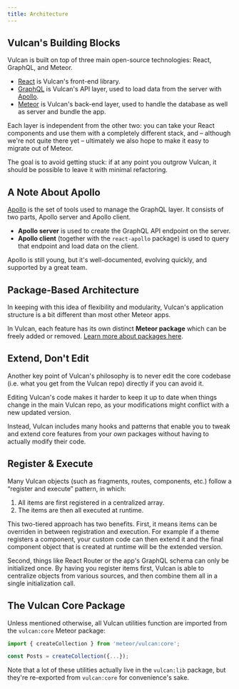 ```yaml
---
title: Architecture
---
```


## Vulcan's Building Blocks

Vulcan is built on top of three main open-source technologies: React, GraphQL, and Meteor. 

- [React](https://facebook.github.io/react/) is Vulcan's front-end library.
- [GraphQL](http://graphql.org) is Vulcan's API layer, used to load data from the server with [Apollo](http://apollostack.com). 
- [Meteor](http://meteor.com) is Vulcan's back-end layer, used to handle the database as well as server and bundle the app. 

Each layer is independent from the other two: you can take your React components and use them with a completely different stack, and – although we're not quite there yet – ultimately we also hope to make it easy to migrate out of Meteor.

The goal is to avoid getting stuck: if at any point you outgrow Vulcan, it should be possible to leave it with minimal refactoring. 

## A Note About Apollo

[Apollo](http://apollostack.com) is the set of tools used to manage the GraphQL layer. It consists of two parts, Apollo server and Apollo client. 

- **Apollo server** is used to create the GraphQL API endpoint on the server.
- **Apollo client** (together with the `react-apollo` package) is used to query that endpoint and load data on the client. 

Apollo is still young, but it's well-documented, evolving quickly, and supported by a great team. 

## Package-Based Architecture

In keeping with this idea of flexibility and modularity, Vulcan's application structure is a bit different than most other Meteor apps. 

In Vulcan, each feature has its own distinct **Meteor package** which can be freely added or removed. [Learn more about packages here](packages.html).

## Extend, Don't Edit

Another key point of Vulcan's philosophy is to never edit the core codebase (i.e. what you get from the Vulcan repo) directly if you can avoid it. 

Editing Vulcan's code makes it harder to keep it up to date when things change in the main Vulcan repo, as your modifications might conflict with a new updated version. 

Instead, Vulcan includes many hooks and patterns that enable you to tweak and extend core features from your *own* packages without having to actually modify their code. 

## Register & Execute

Many Vulcan objects (such as fragments, routes, components, etc.) follow a “register and execute” pattern, in which:

1. All items are first registered in a centralized array.
2. The items are then all executed at runtime. 

This two-tiered approach has two benefits. First, it means items can be overriden in between registration and execution. For example if a theme registers a component, your custom code can then extend it and the final component object that is created at runtime will be the extended version.

Second, things like React Router or the app's GraphQL schema can only be initialized once. By having you register items first, Vulcan is able to centralize objects from various sources, and then combine them all in a single initialization call. 

## The Vulcan Core Package

Unless mentioned otherwise, all Vulcan utilities function are imported from the `vulcan:core` Meteor package:

```js
import { createCollection } from 'meteor/vulcan:core';

const Posts = createCollection({...});
```

Note that a lot of these utilities actually live in the `vulcan:lib` package, but they're re-exported from `vulcan:core` for convenience's sake. 
